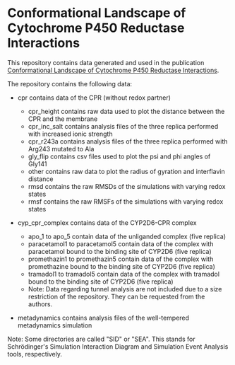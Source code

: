 # Conformational Landscape of Cytochrome P450 Reductase Interactions
This repository contains data generated and used in the publication [Conformational Landscape of Cytochrome P450 Reductase Interactions](https://www.doi.org/ "DOI: xxx").

The repository contains the following data:

- cpr contains data of the CPR (without redox partner)
  - cpr\_height contains raw data used to plot the distance between the CPR and the membrane
  - cpr\_inc\_salt contains analysis files of the three replica performed with increased ionic strength
  - cpr\_r243a contains analysis files of the three replica performed with Arg243 mutated to Ala
  - gly\_flip contains csv files used to plot the psi and phi angles of Gly141
  - other contains raw data to plot the radius of gyration and interflavin distance
  - rmsd contains the raw RMSDs of the simulations with varying redox states
  - rmsf contains the raw RMSFs of the simulations with varying redox states

- cyp\_cpr\_complex contains data of the CYP2D6-CPR complex
  - apo\_1 to apo\_5 contain data of the unliganded complex (five replica)
  - paracetamol1 to paracetamol5 contain data of the complex with paracetamol bound to the binding site of CYP2D6 (five replica)
  - promethazin1 to promethazin5 contain data of the complex with promethazine bound to the binding site of CYP2D6 (five replica)
  - tramadol1 to tramadol5 contain data of the complex with tramadol bound to the binding site of CYP2D6 (five replica)
  - Note: Data regarding tunnel analysis are not included due to a size restriction of the repository. They can be requested from the authors.

- metadynamics contains analysis files of the well-tempered metadynamics simulation

Note: Some directories are called "SID" or "SEA". This stands for Schrödinger's Simulation Interaction Diagram and Simulation Event Analysis tools, respectively.
